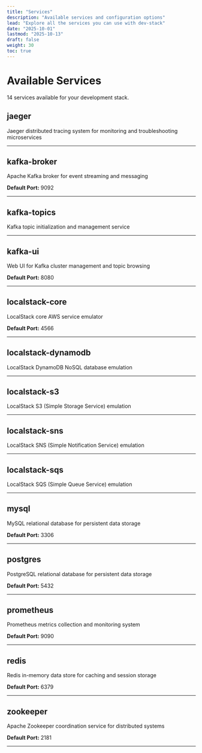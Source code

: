 ```yaml
---
title: "Services"
description: "Available services and configuration options"
lead: "Explore all the services you can use with dev-stack"
date: "2025-10-01"
lastmod: "2025-10-13"
draft: false
weight: 30
toc: true
---
```


# Available Services

14 services available for your development stack.

## jaeger

Jaeger distributed tracing system for monitoring and troubleshooting microservices

---

## kafka-broker

Apache Kafka broker for event streaming and messaging

**Default Port:** 9092

---

## kafka-topics

Kafka topic initialization and management service

---

## kafka-ui

Web UI for Kafka cluster management and topic browsing

**Default Port:** 8080

---

## localstack-core

LocalStack core AWS service emulator

**Default Port:** 4566

---

## localstack-dynamodb

LocalStack DynamoDB NoSQL database emulation

---

## localstack-s3

LocalStack S3 (Simple Storage Service) emulation

---

## localstack-sns

LocalStack SNS (Simple Notification Service) emulation

---

## localstack-sqs

LocalStack SQS (Simple Queue Service) emulation

---

## mysql

MySQL relational database for persistent data storage

**Default Port:** 3306

---

## postgres

PostgreSQL relational database for persistent data storage

**Default Port:** 5432

---

## prometheus

Prometheus metrics collection and monitoring system

**Default Port:** 9090

---

## redis

Redis in-memory data store for caching and session storage

**Default Port:** 6379

---

## zookeeper

Apache Zookeeper coordination service for distributed systems

**Default Port:** 2181

---
